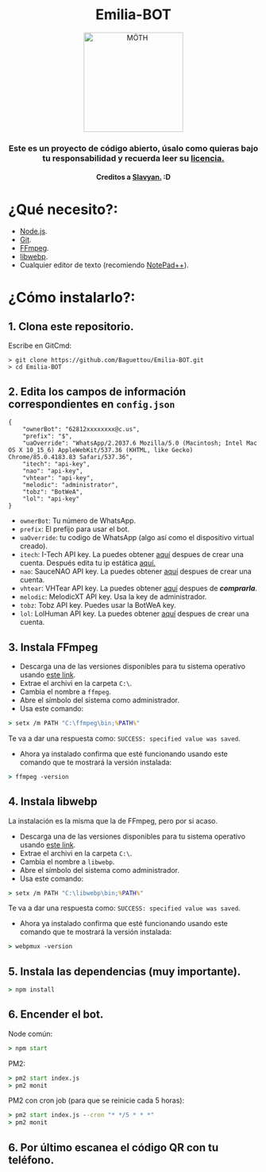 <div align="center">
    
# Emilia-BOT

<p align="center"> 
<img src="https://user-images.githubusercontent.com/68337546/111088722-8a2da300-84f6-11eb-8229-f03350f4f860.png" alt="MÖTH" width="200" height="200">
<H3>Este es un proyecto de código abierto, úsalo como quieras bajo tu responsabilidad y recuerda leer su  <a href="https://github.com/Baguettou/Emilia-BOT/blob/main/LICENCIA%20-%20LICENSE">licencia.</a></H3>
<H4>Creditos a <a href="https://github.com/SlavyanDesu/">Slavyan.</a> :D</H3>
</p>
</div>

# ¿Qué necesito?:
* [Node.js](https://nodejs.org/es/).
* [Git](https://git-scm.com/downloads).
* [FFmpeg](https://www.gyan.dev/ffmpeg/builds/).
* [libwebp](https://developers.google.com/speed/webp/download).
* Cualquier editor de texto (recomiendo [NotePad++](https://notepad-plus-plus.org/downloads/)).

# ¿Cómo instalarlo?:
## 1. Clona este repositorio.
Escribe en GitCmd:
``` 
> git clone https://github.com/Baguettou/Emilia-BOT.git 
> cd Emilia-BOT
``` 

## 2. Edita los campos de información correspondientes en ```config.json```

```
{
    "ownerBot": "62812xxxxxxxx@c.us", 
    "prefix": "$",
    "uaOverride": "WhatsApp/2.2037.6 Mozilla/5.0 (Macintosh; Intel Mac OS X 10_15_6) AppleWebKit/537.36 (KHTML, like Gecko) Chrome/85.0.4183.83 Safari/537.36",
    "itech": "api-key",
    "nao": "api-key",
    "vhtear": "api-key",
    "melodic": "administrator",
    "tobz": "BotWeA",
    "lol": "api-key"
}
```

* ```ownerBot```: Tu número de WhatsApp.
* ```prefix```: El prefijo para usar el bot.
* ```uaOverride```: tu codigo de WhatsApp (algo así como el dispositivo virtual creado).
* ```itech```: I-Tech API key. La puedes obtener [aquí](https://api.i-tech.id/) despues de crear una cuenta. Después edita tu ip estática [aquí.](https://api.i-tech.id/settings/profile)
* ```nao```: SauceNAO API key. La puedes obtener [aquí](https://saucenao.com/user.php) despues de crear una cuenta.
* ```vhtear```: VHTear API key. La puedes obtener [aquí](https://api.vhtear.com/) despues de ***comprarla***.
* ```melodic```: MelodicXT API key. Usa la key de administrador.
* ```tobz```: Tobz API key. Puedes usar la BotWeA key.
* ```lol```: LolHuman API key. La puedes obtener [aquí](https://lolhuman.herokuapp.com/) despues de crear una cuenta.

## 3. Instala FFmpeg
* Descarga una de las versiones disponibles  para tu sistema operativo usando [este link](https://www.gyan.dev/ffmpeg/builds/).
* Extrae el archivi en la carpeta `C:\`.
* Cambia el nombre a `ffmpeg`.
* Abre el símbolo del sistema como administrador.
* Usa este comando:
```cmd
> setx /m PATH "C:\ffmpeg\bin;%PATH%"
```
Te va a dar una respuesta como: `SUCCESS: specified value was saved`.
* Ahora ya instalado confirma que esté funcionando usando este comando que te mostrará la versión instalada:
```cmd
> ffmpeg -version
```

## 4. Instala libwebp
La instalación es la misma que la de FFmpeg, pero por si acaso.
* Descarga una de las versiones disponibles para tu sistema operativo usando [este link](https://developers.google.com/speed/webp/download).
* Extrae el archivi en la carpeta `C:\`.
* Cambia el nombre a `libwebp`.
* Abre el símbolo del sistema como administrador.
* Usa este comando:
```cmd
> setx /m PATH "C:\libwebp\bin;%PATH%"
```
Te va a dar una respuesta como: `SUCCESS: specified value was saved`.
* Ahora ya instalado confirma que esté funcionando usando este comando que te mostrará la versión instalada:
```cmd
> webpmux -version
```

## 5. Instala las dependencias (muy importante).
```cmd
> npm install
```

## 6. Encender el bot.
Node común:
```cmd
> npm start
```

PM2:
```cmd
> pm2 start index.js
> pm2 monit
```

PM2 con cron job (para que se reinicie cada 5 horas):
```cmd
> pm2 start index.js --cron "* */5 * * *"
> pm2 monit
```

## 6. Por último escanea el código QR con tu teléfono.
